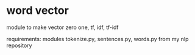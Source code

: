 # word vector

module to make vector zero one, tf, idf, tf-idf

requirements: modules tokenize.py, sentences.py, words.py from my nlp repository
